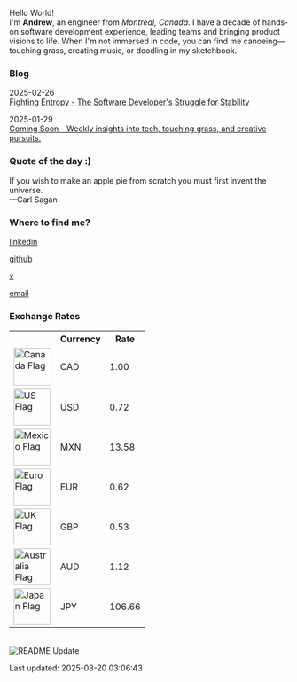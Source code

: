 <p>Hello World!<br/> I'm <strong>Andrew</strong>, an engineer from <i>Montreal, Canada</i>. I have a decade of hands-on software development experience, leading teams and bringing product visions to life. When I'm not immersed in code, you can find me canoeing—touching grass, creating music, or doodling in my sketchbook.</p>
<h3>Blog</h3>
 
2025-02-26 <br />
<a href="https://www.apl.directory/blog/fighting-entropy" target="_blank">Fighting Entropy - The Software Developer's Struggle for Stability</a><br />
 
2025-01-29 <br />
<a href="https://www.apl.directory/blog/coming-soon" target="_blank">Coming Soon - Weekly insights into tech, touching grass, and creative pursuits.</a><br />

<h3>Quote of the day :)</h3>
<text
  >If you wish to make an apple pie from scratch you must first invent the universe.<br />
  —Carl Sagan</text
>
<h3>Where to find me?</h3>
<p>
  
  <a href="https://www.linkedin.com/in/andrewperks" target="_blank">linkedin</a><br />
  
  <a href="https://github.com/apl9000" target="_blank">github</a><br />
  
  <a href="https://x.com/apl8080" target="_blank">x</a><br />
  
  <a href="mailto:ceo@apl.directory" target="_blank">email</a><br />
  
</p>
<h3>Exchange Rates</h3>
<table>
  <tr>
    <th></th>
    <th>Currency</th>
    <th>Rate</th>
    <!-- <th>YTD % Change </th> -->
  </tr>
  <tr>
    <td>
      <img
        alt="Canada Flag"
        width="68"
        src="https://upload.wikimedia.org/wikipedia/commons/thumb/d/d9/Flag_of_Canada_%28Pantone%29.svg/2880px-Flag_of_Canada_%28Pantone%29.svg.png"
      />
    </td>
    <td>CAD</td>
    <td>1.00</td>
  </tr>
  <tr>
    <td>
      <img
        alt="US Flag"
        width="66"
        src="https://upload.wikimedia.org/wikipedia/en/thumb/a/a4/Flag_of_the_United_States.svg/1600px-Flag_of_the_United_States.svg.png?20151118161041"
      />
    </td>
    <td>USD</td>
    <td>0.72</td>
  </tr>
  <tr>
    <td>
      <img
        alt="Mexico Flag"
        width="66"
        src="https://upload.wikimedia.org/wikipedia/commons/thumb/f/fc/Flag_of_Mexico.svg/2560px-Flag_of_Mexico.svg.png"
      />
    </td>
    <td>MXN</td>
    <td>13.58</td>
  </tr>
  <tr>
    <td>
      <img
        alt="Euro Flag"
        width="66"
        src="https://upload.wikimedia.org/wikipedia/commons/thumb/b/b7/Flag_of_Europe.svg/2560px-Flag_of_Europe.svg.png"
      />
    </td>
    <td>EUR</td>
    <td>0.62</td>
  </tr>
  <tr>
    <td>
      <img
        alt="UK Flag"
        width="66"
        src="https://upload.wikimedia.org/wikipedia/en/thumb/a/ae/Flag_of_the_United_Kingdom.svg/1920px-Flag_of_the_United_Kingdom.svg.png"
      />
    </td>
    <td>GBP</td>
    <td>0.53</td>
  </tr>
  <tr>
    <td>
      <img
        alt="Australia Flag"
        width="66"
        src="https://upload.wikimedia.org/wikipedia/commons/thumb/8/88/Flag_of_Australia_%28converted%29.svg/2560px-Flag_of_Australia_%28converted%29.svg.png"
      />
    </td>
    <td>AUD</td>
    <td>1.12</td>
  </tr>
  <tr>
    <td>
      <img
        alt="Japan Flag"
        width="66"
        src="https://upload.wikimedia.org/wikipedia/en/thumb/9/9e/Flag_of_Japan.svg/1920px-Flag_of_Japan.svg.png"
      />
    </td>
    <td>JPY</td>
    <td>106.66</td>
  </tr>
</table>
<br />
<img
  alt="README Update"
  src="https://github.com/apl9000/apl9000/actions/workflows/readme_update.yaml/badge.svg"
/>
<p>Last updated: 2025-08-20 03:06:43</p>
